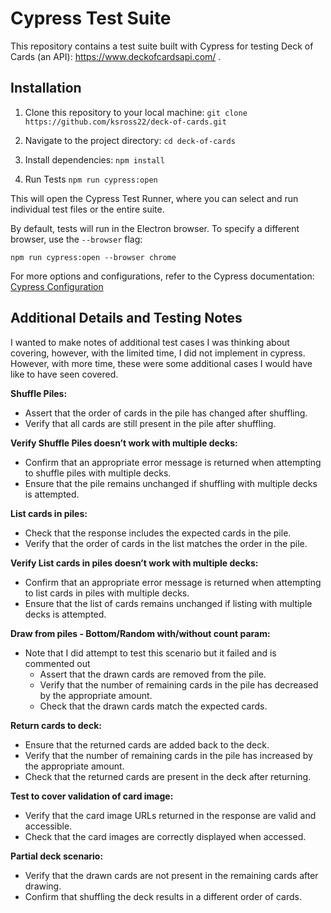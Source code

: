 # Cypress Test Suite

This repository contains a test suite built with Cypress for testing Deck of Cards (an API): https://www.deckofcardsapi.com/
.

## Installation

1. Clone this repository to your local machine:
`git clone https://github.com/ksross22/deck-of-cards.git`

2. Navigate to the project directory:
`cd deck-of-cards`

3. Install dependencies:
`npm install`

4. Run Tests
`npm run cypress:open`

This will open the Cypress Test Runner, where you can select and run individual test files or the entire suite.

By default, tests will run in the Electron browser. To specify a different browser, use the `--browser` flag:

`npm run cypress:open --browser chrome`

For more options and configurations, refer to the Cypress documentation: [Cypress Configuration](https://docs.cypress.io/guides/references/configuration.html)


## Additional Details and Testing Notes

I wanted to make notes of additional test cases I was thinking about covering, however, with the limited time, I did not implement in cypress. However, with more time, these were some additional cases I would have like to have seen covered.

**Shuffle Piles:**
- Assert that the order of cards in the pile has changed after shuffling.
- Verify that all cards are still present in the pile after shuffling.

**Verify Shuffle Piles doesn’t work with multiple decks:**
- Confirm that an appropriate error message is returned when attempting to shuffle piles with multiple decks.
- Ensure that the pile remains unchanged if shuffling with multiple decks is attempted.

**List cards in piles:**
- Check that the response includes the expected cards in the pile.
- Verify that the order of cards in the list matches the order in the pile.

**Verify List cards in piles doesn’t work with multiple decks:**
- Confirm that an appropriate error message is returned when attempting to list cards in piles with multiple decks.
- Ensure that the list of cards remains unchanged if listing with multiple decks is attempted.

**Draw from piles - Bottom/Random with/without count param:**
- Note that I did attempt to test this scenario but it failed and is commented out
    - Assert that the drawn cards are removed from the pile.
    - Verify that the number of remaining cards in the pile has decreased by the appropriate amount.
    - Check that the drawn cards match the expected cards.

**Return cards to deck:**
- Ensure that the returned cards are added back to the deck.
- Verify that the number of remaining cards in the pile has increased by the appropriate amount.
- Check that the returned cards are present in the deck after returning.

**Test to cover validation of card image:**
- Verify that the card image URLs returned in the response are valid and accessible.
- Check that the card images are correctly displayed when accessed.

**Partial deck scenario:**
- Verify that the drawn cards are not present in the remaining cards after drawing.
- Confirm that shuffling the deck results in a different order of cards.
